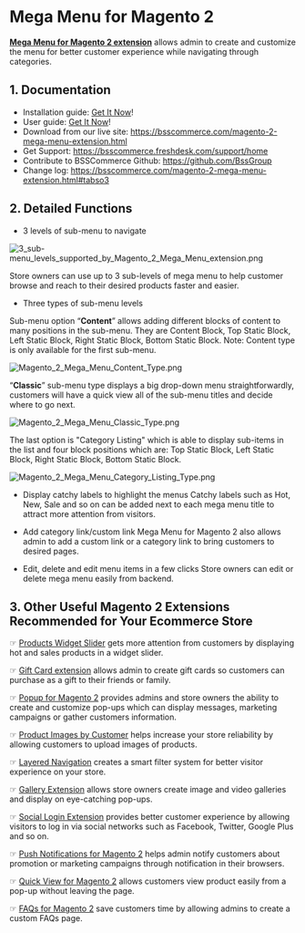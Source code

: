 # Mega Menu for Magento 2

**[Mega Menu for Magento 2 extension](https://bsscommerce.com/magento-2-mega-menu-extension.html)** allows admin to create and customize the menu for better customer experience while navigating through categories.

## 1. Documentation

- Installation guide: [Get It Now](https://bsscommerce.com/media/attachments/181_5b7e196474cb8_Installation_Guide_-_M2_Mega_Menu.pdf)!
- User guide: [Get It Now](https://bsscommerce.com/media/attachments/181_5b5054808a864_User_Guide-Mega_Menu_for_Magento_2_Extension.pdf)!
- Download from our live site: https://bsscommerce.com/magento-2-mega-menu-extension.html
- Get Support: https://bsscommerce.freshdesk.com/support/home
- Contribute to BSSCommerce Github: https://github.com/BssGroup 
- Change log: 
https://bsscommerce.com/magento-2-mega-menu-extension.html#tabso3

## 2. Detailed Functions

- 3 levels of sub-menu to navigate

![3_sub-menu_levels_supported_by_Magento_2_Mega_Menu_extension.png](https://bsscommerce.com/media/wysiwyg/3_sub-menu_levels_supported_by_Magento_2_Mega_Menu_extension.png)

Store owners can use up to 3 sub-levels of mega menu to help customer browse and reach to their desired products faster and easier.

- Three types of sub-menu levels

Sub-menu option “**Content**” allows adding different blocks of content to many positions in the sub-menu. They are Content Block, Top Static Block, Left Static Block, Right Static Block, Bottom Static Block.
Note: Content type is only available for the first sub-menu. 

![Magento_2_Mega_Menu_Content_Type.png](https://bsscommerce.com/media/wysiwyg/Magento_2_Mega_Menu_Content_Type.png)

“**Classic**” sub-menu type displays a big drop-down menu straightforwardly, customers will have a quick view all of the sub-menu titles and decide where to go next.

![Magento_2_Mega_Menu_Classic_Type.png](https://bsscommerce.com/media/wysiwyg/Magento_2_Mega_Menu_Classic_Type.png)

The last option is "Category Listing" which is able to display sub-items in the list and four block positions which are: Top Static Block, Left Static Block, Right Static Block, Bottom Static Block.

![Magento_2_Mega_Menu_Category_Listing_Type.png](https://bsscommerce.com/media/wysiwyg/Magento_2_Mega_Menu_Category_Listing_Type.png)

- Display catchy labels to highlight the menus
Catchy labels such as Hot, New, Sale and so on can be added next to each mega menu title to attract more attention from visitors.

- Add category link/custom link
Mega Menu for Magento 2 also allows admin to add a custom link or a category link to bring customers to desired pages.

- Edit, delete and edit menu items in a few clicks
Store owners can edit or delete mega menu easily from backend.

## 3. Other Useful Magento 2 Extensions Recommended for Your Ecommerce Store
☞ [Products Widget Slider](https://bsscommerce.com/magento-2-products-widget-slider.html) gets more attention from customers by displaying hot and sales products in a widget slider.

☞ [Gift Card extension](https://bsscommerce.com/magento-2-user-experience/magento-2-gift-card-extension.html) allows admin to create gift cards so customers can purchase as a gift to their friends or family.

☞ [Popup for Magento 2](https://bsscommerce.com/magento-2-popup-extension.html) provides admins and store owners the ability to create and customize pop-ups which can display messages, marketing campaigns or gather customers information.

☞ [Product Images by Customer](https://bsscommerce.com/magento-2-product-images-by-customer-extension.html) helps increase your store reliability by allowing customers to upload images of products.

☞ [Layered Navigation](https://bsscommerce.com/magento-2-layered-navigation-extension.html) creates a smart filter system for better visitor experience on your store.

☞ [Gallery Extension](https://bsscommerce.com/magento-2-image-gallery.html) allows store owners create image and video galleries and display on eye-catching pop-ups.

☞ [Social Login Extension](https://bsscommerce.com/magento2-ajax-social-login-extension.html) provides better customer experience by allowing visitors to log in via social networks such as Facebook, Twitter, Google Plus and so on.

☞ [Push Notifications for Magento 2](https://bsscommerce.com/magento-2-push-notification-extension.html) helps admin notify customers about promotion or marketing campaigns through notification in their browsers.

☞ [Quick View for Magento 2](https://bsscommerce.com/magento-2-quick-view.html ) allows customers view product easily from a pop-up without leaving the page.

☞ [FAQs for Magento 2](https://bsscommerce.com/magento-2-faqs.html) save customers time by allowing admins to create a custom FAQs page.

